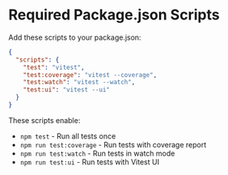 
# Required Package.json Scripts

Add these scripts to your package.json:

```json
{
  "scripts": {
    "test": "vitest",
    "test:coverage": "vitest --coverage",
    "test:watch": "vitest --watch",
    "test:ui": "vitest --ui"
  }
}
```

These scripts enable:
- `npm test` - Run all tests once
- `npm run test:coverage` - Run tests with coverage report
- `npm run test:watch` - Run tests in watch mode
- `npm run test:ui` - Run tests with Vitest UI
